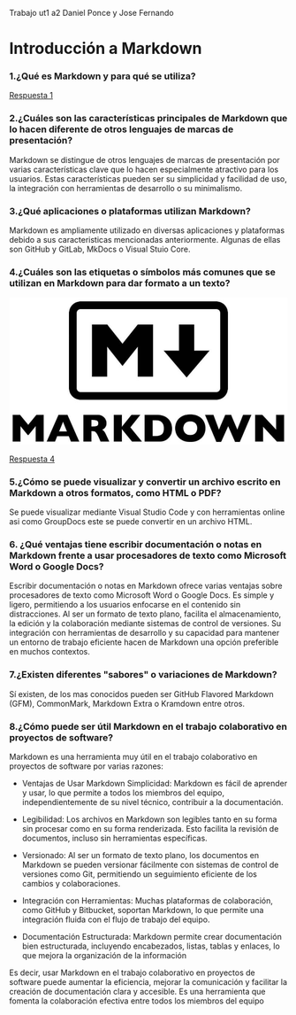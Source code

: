 Trabajo ut1 a2 Daniel Ponce y Jose Fernando

# Introducción a Markdown



### 1.¿Qué es Markdown y para qué se utiliza?


[Respuesta 1](/ut1%20a2/documentos/Respuestas/Respuesta1.md)

### 2.¿Cuáles son las características principales de Markdown que lo hacen diferente de otros lenguajes de marcas de presentación?

Markdown se distingue de otros lenguajes de marcas de presentación por varias características clave que lo hacen especialmente atractivo para los usuarios. Estas características pueden ser su simplicidad y facilidad de uso, la integración con herramientas de desarrollo o su minimalismo.

### 3.¿Qué aplicaciones o plataformas utilizan Markdown?

Markdown es ampliamente utilizado en diversas aplicaciones y plataformas debido a sus caracteristicas mencionadas anteriormente. Algunas de ellas son GitHub y GitLab, MkDocs o Visual Stuio Core.

### 4.¿Cuáles son las etiquetas o símbolos más comunes que se utilizan en Markdown para dar formato a un texto?

![Logo de Markdown](/ut1%20a2/imagenes/markdown-logo.jpeg)

[Respuesta 4](/ut1%20a2/documentos/Respuestas/Respuesta4.md)

### 5.¿Cómo se puede visualizar y convertir un archivo escrito en Markdown a otros formatos, como HTML o PDF?

Se puede visualizar mediante Visual Studio Code y con herramientas online asi como GroupDocs este se puede convertir en un archivo HTML.

### 6. ¿Qué ventajas tiene escribir documentación o notas en Markdown frente a usar procesadores de texto como Microsoft Word o Google Docs?

Escribir documentación o notas en Markdown ofrece varias ventajas sobre procesadores de texto como Microsoft Word o Google Docs. Es simple y ligero, permitiendo a los usuarios enfocarse en el contenido sin distracciones. Al ser un formato de texto plano, facilita el almacenamiento, la edición y la colaboración mediante sistemas de control de versiones. Su integración con herramientas de desarrollo y su capacidad para mantener un entorno de trabajo eficiente hacen de Markdown una opción preferible en muchos contextos.

### 7.¿Existen diferentes "sabores" o variaciones de Markdown?

Sí existen, de los mas conocidos pueden ser GitHub Flavored Markdown (GFM), CommonMark, Markdown Extra o Kramdown entre otros.

### 8.¿Cómo puede ser útil Markdown en el trabajo colaborativo en proyectos de software?

Markdown es una herramienta muy útil en el trabajo colaborativo en proyectos de software por varias razones:

* Ventajas de Usar Markdown
Simplicidad: Markdown es fácil de aprender y usar, lo que permite a todos los miembros del equipo, independientemente de su nivel técnico, contribuir a la documentación.

* Legibilidad: Los archivos en Markdown son legibles tanto en su forma sin procesar como en su forma renderizada. Esto facilita la revisión de documentos, incluso sin herramientas específicas.

* Versionado: Al ser un formato de texto plano, los documentos en Markdown se pueden versionar fácilmente con sistemas de control de versiones como Git, permitiendo un seguimiento eficiente de los cambios y colaboraciones.

* Integración con Herramientas: Muchas plataformas de colaboración, como GitHub y Bitbucket, soportan Markdown, lo que permite una integración fluida con el flujo de trabajo del equipo.

* Documentación Estructurada: Markdown permite crear documentación bien estructurada, incluyendo encabezados, listas, tablas y enlaces, lo que mejora la organización de la información

Es decir, usar Markdown en el trabajo colaborativo en proyectos de software puede aumentar la eficiencia, mejorar la comunicación y facilitar la creación de documentación clara y accesible. Es una herramienta que fomenta la colaboración efectiva entre todos los miembros del equipo